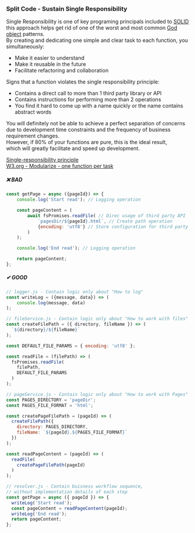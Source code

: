 ### Split Code - Sustain Single Responsibility

Single Responsibility is one of key programing principals included to [SOLID](https://en.wikipedia.org/wiki/SOLID)  
this approach helps get rid of one of the worst and most common [God object](https://en.wikipedia.org/wiki/God_object)
patterns.  
By creating and dedicating one simple and clear task to each function, you simultaneously:

* Make it easier to understand
* Make it reusable in the future
* Facilitate refactoring and collaboration

Signs that a function violates the single responsibility principle:

* Contains a direct call to more than 1 third party library or API
* Contains instructions for performing more than 2 operations
* You find it hard to come up with a name quickly or the name contains abstract words

You will definitely not be able to achieve a perfect separation of concerns  
due to development time constraints and the frequency of business requirement changes.  
However, if 80% of your functions are pure, this is the ideal result,  
which will greatly facilitate and speed up development.

[Single-responsibility principle](https://en.wikipedia.org/wiki/Single-responsibility_principle)  
[W3.org - Modularize - one function per task](https://www.w3.org/wiki/JavaScript_best_practices#Modularize_.E2.80.94_one_function_per_task)

##### ❌ BAD

```javascript
const getPage = async ({pageId}) => {
    console.log('Start read'); // Logging operation

    const pageContent = (
        await fsPromises.readFile( // Direc usage of third party API
            `pagesDir/${pageId}.html`, // Create path operation
            {encoding: 'utf8'} // Store configuration for third party
        )
    );

    console.log('End read'); // Logging operation

    return pageContent;
};
```

##### ✔ GOOD

```javascript
// logger.js - Contain logic only about "How to log"
const writeLog = ({message, data}) => (
    console.log(message, data)
);
```

```javascript
// fileService.js - Contain logic only about "How to work with files"
const createFilePath = ({ directory, fileName }) => (
  `${directory}/${fileName}`
);

const DEFAULT_FILE_PARAMS = { encoding: 'utf8' };

const readFile = (filePath) => (
  fsPromises.readFile(
    filePath,
    DEFAULT_FILE_PARAMS
  )
);
```

```javascript
// pageService.js - Contain logic only about "How to work with Pages"
const PAGES_DIRECTORY = 'pageDir';
const PAGES_FILE_FORMAT = 'html';

const createPageFilePath = (pageId) => (
  createFilePath({
    directory: PAGES_DIRECTORY,
    fileName: `${pageId}.${PAGES_FILE_FORMAT}`
  })
);

const readPageContent = (pageId) => (
  readFile(
    createPageFilePath(pageId)
  )
);
```

```javascript
// resolver.js - Contain buisness workflow sequence, 
// without implementation details of each step
const getPage = async ({ pageId }) => {
  writeLog('Start read');
  const pageContent = readPageContent(pageId);
  writeLog('End read');
  return pageContent;
};
```